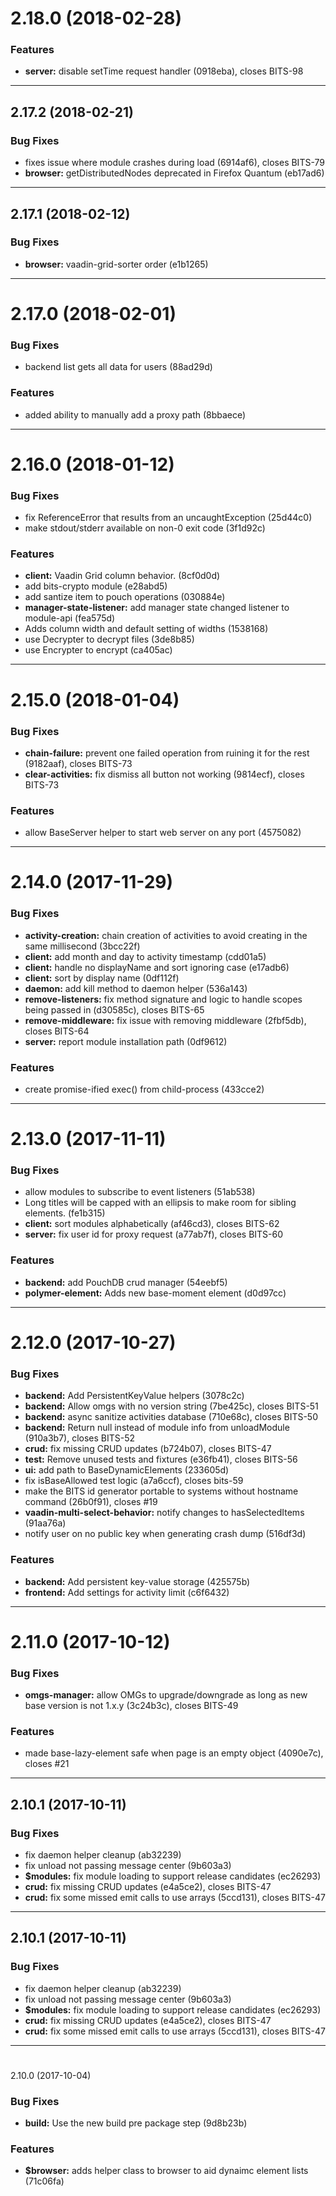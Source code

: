 <a name="2.18.0"></a>
# 2.18.0 (2018-02-28)


### Features

* **server:** disable setTime request handler   (0918eba), closes BITS-98

---

<a name="2.17.2"></a>
## 2.17.2 (2018-02-21)


### Bug Fixes

* fixes issue where module crashes during load   (6914af6), closes BITS-79
* **browser:** getDistributedNodes deprecated in Firefox Quantum   (eb17ad6)

---

<a name="2.17.1"></a>
## 2.17.1 (2018-02-12)


### Bug Fixes

* **browser:** vaadin-grid-sorter order   (e1b1265)

---

<a name="2.17.0"></a>
# 2.17.0 (2018-02-01)


### Bug Fixes

* backend list gets all data for users   (88ad29d)


### Features

* added ability to manually add a proxy path   (8bbaece)

---

<a name="2.16.0"></a>
# 2.16.0 (2018-01-12)


### Bug Fixes

* fix ReferenceError that results from an uncaughtException   (25d44c0)
* make stdout/stderr available on non-0 exit code   (3f1d92c)


### Features

* **client:** Vaadin Grid column behavior.   (8cf0d0d)
* add bits-crypto module   (e28abd5)
* add santize item to pouch operations   (030884e)
* **manager-state-listener:** add manager state changed listener to module-api   (fea575d)
* Adds column width and default setting of widths   (1538168)
* use Decrypter to decrypt files   (3de8b85)
* use Encrypter to encrypt   (ca405ac)

---

<a name="2.15.0"></a>
# 2.15.0 (2018-01-04)


### Bug Fixes

* **chain-failure:** prevent one failed operation from ruining it for the rest   (9182aaf), closes BITS-73
* **clear-activities:** fix dismiss all button not working   (9814ecf), closes BITS-73


### Features

* allow BaseServer helper to start web server on any port   (4575082)

---

<a name="2.14.0"></a>
# 2.14.0 (2017-11-29)


### Bug Fixes

* **activity-creation:** chain creation of activities to avoid creating in the same millisecond   (3bcc22f)
* **client:** add month and day to activity timestamp   (cdd01a5)
* **client:** handle no displayName and sort ignoring case   (e17adb6)
* **client:** sort by display name   (0df112f)
* **daemon:** add kill method to daemon helper   (536a143)
* **remove-listeners:** fix method signature and logic to handle scopes being passed in   (d30585c), closes BITS-65
* **remove-middleware:** fix issue with removing middleware   (2fbf5db), closes BITS-64
* **server:** report module installation path   (0df9612)


### Features

* create promise-ified exec() from child-process   (433cce2)

---

<a name="2.13.0"></a>
# 2.13.0 (2017-11-11)


### Bug Fixes

* allow modules to subscribe to event listeners   (51ab538)
* Long titles will be capped with an ellipsis to make room for sibling elements.   (fe1b315)
* **client:** sort modules alphabetically   (af46cd3), closes BITS-62
* **server:** fix user id for proxy request   (a77ab7f), closes BITS-60


### Features

* **backend:** add PouchDB crud manager   (54eebf5)
* **polymer-element:** Adds new base-moment element   (d0d97cc)

---

<a name="2.12.0"></a>
# 2.12.0 (2017-10-27)


### Bug Fixes

* **backend:** Add PersistentKeyValue helpers   (3078c2c)
* **backend:** Allow omgs with no version string   (7be425c), closes BITS-51
* **backend:** async sanitize activities database   (710e68c), closes BITS-50
* **backend:** Return null instead of module info from unloadModule   (910a3b7), closes BITS-52
* **crud:** fix missing CRUD updates   (b724b07), closes BITS-47
* **test:** Remove unused tests and fixtures   (e36fb41), closes BITS-56
* **ui:** add path to BaseDynamicElements   (233605d)
* fix isBaseAllowed test logic   (a7a6ccf), closes bits-59
* make the BITS id generator portable to systems without hostname command   (26b0f91), closes #19
* **vaadin-multi-select-behavior:** notify changes to hasSelectedItems   (91aa76a)
* notify user on no public key when generating crash dump   (516df3d)


### Features

* **backend:** Add persistent key-value storage   (425575b)
* **frontend:** Add settings for activity limit   (c6f6432)

---

<a name="2.11.0"></a>
# 2.11.0 (2017-10-12)


### Bug Fixes

* **omgs-manager:** allow OMGs to upgrade/downgrade as long as new base version is not 1.x.y   (3c24b3c), closes BITS-49


### Features

* made base-lazy-element safe when page is an empty object   (4090e7c), closes #21

---

<a name="2.10.1"></a>
## 2.10.1 (2017-10-11)


### Bug Fixes

* fix daemon helper cleanup   (ab32239)
* fix unload not passing message center   (9b603a3)
* **$modules:** fix module loading to support release candidates   (ec26293)
* **crud:** fix missing CRUD updates   (e4a5ce2), closes BITS-47
* **crud:** fix some missed emit calls to use arrays   (5ccd131), closes BITS-47

---

<a name="2.10.1"></a>
## 2.10.1 (2017-10-11)


### Bug Fixes

* fix daemon helper cleanup   (ab32239)
* fix unload not passing message center   (9b603a3)
* **$modules:** fix module loading to support release candidates   (ec26293)
* **crud:** fix missing CRUD updates   (e4a5ce2), closes BITS-47
* **crud:** fix some missed emit calls to use arrays   (5ccd131), closes BITS-47

---

<a name="2.10.0"></a>
#
2.10.0 (2017-10-04)


### Bug Fixes

* **build:** Use the new build pre package step   (9d8b23b)


### Features

* **$browser:** adds helper class to browser to aid dynaimc element lists   (71c06fa)

